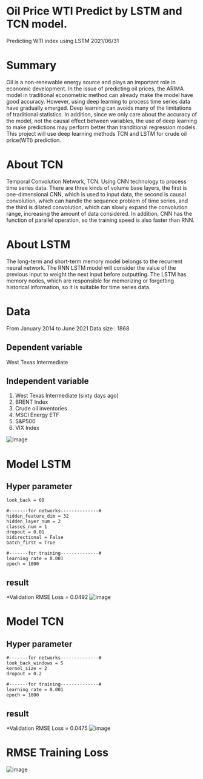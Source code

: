 # Oil Price WTI Predict by LSTM and TCN model.
Predicting WTI index using LSTM 2021/06/31

# Summary
  Oil is a non-renewable energy source and plays an important role in economic development. In the issue of predicting oil prices, the ARIMA model in traditional econometric method can already make the model have good accuracy. However, using deep learning to process time series data have gradually emerged. Deep learning can avoids many of the limitations of traditional statistics. In addition, since we only care about the accuracy of the model, not the causal effect between variables, the use of deep learning to make predictions may perform better than tranditional regression models. This project will use deep learning methods TCN and LSTM for crude oil price(WTI) prediction.
  
  
# About TCN
  Temporal Convolution Network, TCN. Using CNN technology to process time series data. There are three kinds of volume base layers, the first is one-dimensional CNN, which is used to input data, the second is causal convolution, which can handle the sequence problem of time series, and the third is dilated convolution, which can slowly expand the convolution range, increasing the amount of data considered. In addition, CNN has the function of parallel operation, so the training speed is also faster than RNN.

# About LSTM
  The long-term and short-term memory model belongs to the recurrent neural network. The RNN LSTM model will consider the value of the previous input to weight the next input before outputting. The LSTM has memory nodes, which are responsible for memorizing or forgetting historical information, so it is suitable for time series data.
  
# Data
  From January 2014 to June 2021
  Data size : 1868
  
## Dependent variable
  West Texas Intermediate

## Independent variable
  1. West Texas Intermediate (sixty days ago)
  2. BRENT Index
  3. Crude oil inventories
  4. MSCI Energy ETF
  5. S&P500
  6. VIX Index

![image](https://user-images.githubusercontent.com/71583821/153644611-fc34555e-73dc-468a-9f2a-e9e655fbdfea.png)


# Model LSTM

## Hyper parameter
  
    look_back = 60 
    
    #-------for networks--------------#
    hidden_feature_dim = 32 
    hidden_layer_num = 2
    classes_num = 1
    dropout = 0.01
    bidirectional = False
    batch_first = True
    
    #-------for training--------------#
    learning_rate = 0.001
    epoch = 1000

## result
  *Validation RMSE Loss = 0.0492
  ![image](https://user-images.githubusercontent.com/71583821/153667271-561d25f2-d4c6-424b-8bd3-e2ad16929ffc.png)



# Model TCN 

## Hyper parameter
    #-------for networks--------------#
    look_back_windows = 5 
    kernel_size = 2
    dropout = 0.2

    #-------for training--------------#
    learning_rate = 0.001
    epoch = 1000

## result
  *Validation RMSE Loss = 0.0475
  ![image](https://user-images.githubusercontent.com/71583821/153667640-9d33e3ee-03ae-40f6-a413-4e7a45c6cf36.png)
  
# RMSE Training Loss
![image](https://user-images.githubusercontent.com/71583821/157136317-92e12c0b-fd3e-4ea7-9285-854931718111.png)
